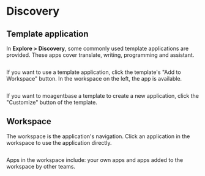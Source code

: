 # Discovery

## Template application

In **Explore > Discovery**, some commonly used template applications are provided. These apps cover translate, writing, programming and assistant.

<figure><img src="../explore/images/explore-app.jpg" alt=""><figcaption></figcaption></figure>

If you want to use a template application, click the template's "Add to Workspace" button. In the workspace on the left, the app is available.

<figure><img src="../explore/images/creat-customize-app.jpg" alt=""><figcaption></figcaption></figure>

If you want to moagentbase a template to create a new application, click the "Customize" button of the template.

## Workspace

The workspace is the application's navigation. Click an application in the workspace to use the application directly.

<figure><img src="../explore/images/workspace.jpg" alt=""><figcaption></figcaption></figure>

Apps in the workspace include: your own apps and apps added to the workspace by other teams.
